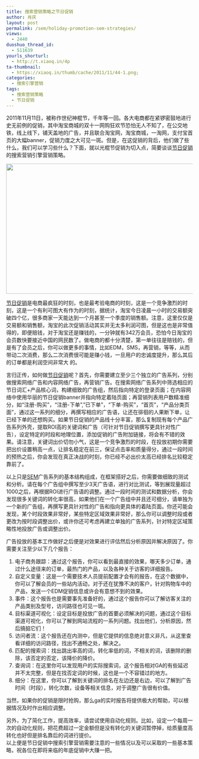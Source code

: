 ```yaml
---
title: 搜索营销策略之节日促销
author: 肖庆
layout: post
permalink: /sem/holiday-promotion-sem-strategies/
views:
  - 2440
duoshuo_thread_id:
  - 511639
yourls_shorturl:
  - http://t.xiaoq.in/4p
ta-thumbnail:
  - https://xiaoq.in/thumb/cache/2011/11/44-1.png;
categories:
  - 搜索引擎营销
tags:
  - 搜索营销策略
  - 节日促销
---
```

2011年11月11日，被称作世纪神棍节，千年等一回。各大电商都在紧锣密鼓地进行史无前例的促销，其中淘宝商城的双十一网购狂欢节恐怕无人不知了，在公交地铁，线上线下，铺天盖地的广告，并且联合淘宝网，淘宝商城，一淘网，支付宝首页的大幅banner，促销力度之大可见一斑。但是，在这促销的背后，他们做了些什么，我们可以学习些什么？下面，就以光棍节促销为切入点，简要谈谈<span class='wp_keywordlink_affiliate'><a href="https://xiaoq.in/tag/%e8%8a%82%e6%97%a5%e4%bf%83%e9%94%80/" title="查看节日促销中的全部文章" target="_blank">节日促销</a></span>的搜索营销引擎营销策略。

<a target="_blank" href="http://xiaoq.in/g/pics/2011/11/1111.png"><img class="alignnone size-full wp-image-45" title="1111" src="http://xiaoq.in/g/pics/2011/11/1111.png" alt="" width="545" height="350" /></a>

<span class='wp_keywordlink_affiliate'><a href="https://xiaoq.in/tag/%e8%8a%82%e6%97%a5%e4%bf%83%e9%94%80/" title="查看节日促销中的全部文章" target="_blank">节日促销</a></span>是电商最疯狂的时刻，也是最考验电商的时刻，这是一个竞争激烈的时刻，这是一个有利可图大有作为的时刻，据统计，淘宝今日凌晨一小时的交易额突破四个亿，很多商家一天能达到一个月甚至一个季度的销售额。注意，这里仅仅是交易额和销售额，淘宝的此次促销活动其实并无太多利润可图，但是这也是非常值得的，即便赔钱，对于淘宝还是赚钱的，一分钟就有342万会员，恐怕今日淘宝的会员数快要接近中国的网民数了。做电商的都十分清楚，第一单往往是赔钱的，但是有了会员之后，你可以做更多的事情，比如EDM，SMS，再营销，等等，从而带动二次消费，那么二次消费很可能是赚小钱，一旦用户的忠诚度提升，那么其后的订单都是利润空间非常大 的。

言归正传，如何做<span class='wp_keywordlink_affiliate'><a href="https://xiaoq.in/tag/%e8%8a%82%e6%97%a5%e4%bf%83%e9%94%80/" title="查看节日促销中的全部文章" target="_blank">节日促销</a></span>呢？首先，你需要建立至少三个独立的广告系列，分别做搜索网络广告和内容网络广告，再营销广告。在搜索网络广告系列中筛选相应的节日词汇+产品核心词，构建细致的广告组，然后指向特定的登录页面；在内容网络中使用华丽的节日促销banner并指向特定着陆页面；再营销列表用户数精准细分，如“注册-购买”，“注册-下单”,&#8221;已下单&#8221;，“下单-购买”，“首页”，“产品分类页面”，通过这一系列的细分，再撰写相应的广告语，让还在徘徊的人果断下单，让已经下单的还想购买。如果节日促销的产品线十分丰富，那么复制现有每个产品广告系列外壳，提取ROI高的关键词和广告（可针对节日促销撰写更具针对性广告），设定特定的时段和地理位置，添加促销的广告附加链接，将会有不错的效果。请注意，关键词出价切勿小气，这是一个竞争激烈的时段，在投放初期你需要把出价设置稍高一点，让排名稳定在前三，保证点击率和质量得分，通过一段时间的预热之后，你会发现在真正决战的时刻，你已经不必出价太高已经排名比较稳定靠前了。

以上只是<span class='wp_keywordlink'><a href="https://xiaoq.in/sem/" title="SEM搜索引擎营销" target="_blank">SEM</a></span>广告系列的基本结构组成，在框架搭好之后，你需要做细致的测试和分析。请在每个广告组中撰写至少3天广告语，进行对比测试，等到展现量超过1000之后，再根据ROI进行广告语的调整。通过一段时间的测试和数据分析，你会发现很多关键词的转化率很高，如果他们在一个广告组中并且还可细分，请单独为一个新的广告组，再撰写更具针对性的广告和指向更具体的着陆页面。你还可能会发现，某个时段效果非常好，某些特定区域效果非常好，那么你可以调整时段或者更改为按时段调整出价，或许你还可考虑再建立单独的广告系列，针对特定区域策略性地投放广告或调整出价。

广告投放的基本工作做好之后便是对效果进行评估然后分析原因并解决原因了。你需要关注至少以下几个报告：

1.  电子商务跟踪：通过这个报告，你可以看到最直接的效果，哪天多少订单，通过什么途径来的订单，最热门的产品，以及各种关于访客的详细报告。
2.  自定义变量：这是一个需要技术人员提前配置才会有的报告，在这个数据中，你可以了解会员的一些站内活动，对于还在犹豫不决的客户，针对购物车中的产品，发送一个EDM促销信息或许会有意想不到的效果。
3.  事件：这个报告也是需要事先准备好的，通过这个报告你可以了解访客关注的产品类别及型号，访问路径也可见一斑。
4.  目标渠道可视化：设定目标是投放广告的首要必须解决的问题，通过这个目标渠道可视化，你可以了解到网站流程的一系列问题。找出他们，分析原因，然后搞掂它们！
5.  访问者流：这个报告还在内测中，但是它提供的信息绝对意义非凡，从这里查看详细的访问路径，找出不通畅之处，解决之。
6.  匹配的搜索词：找出跳出率高的词，转化率低的词，不相关的词，该删除的删除，该否定的否定，该降价的降价。
7.  查询词：在这里你可以发现用户的实际搜索词，这个报告相对GA的有些延迟并不太完整，但是在找否定词的时候，这也是一个不容错过的地方。
8.  细分：在这里，你可以了解到关键词的排名在左边还是右边，可以了解到广告时间（时段），转化次数，设备等相关信息，对于调整广告很有价值。

<div>
  <p>
    当然，如果你的促销是限时抢购，那么ga的实时报告将提供极大的帮助，可以根据情况及时作出相应调整。
  </p>
</div>

<div>
  另外，为了简化工作，提高效率，请尝试使用自动化规则。比如，设定一个每周一次的自动化规则，把花费超过一定金额但是没有转化的关键词暂停掉，给质量度高转化也好但是排名靠后的词进行提价。
</div>

<div>
  以上便是节日促销中搜索引擎营销需要注意的一些情况以及可以采取的一些基本策略，祝各位在即将来临的年底促销中大赚一把。
</div>

&nbsp;